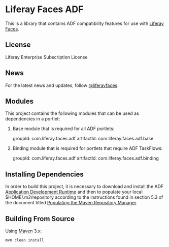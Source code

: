 # Liferay Faces ADF

This is a library that contains ADF compatibility features for use with
[Liferay Faces](http://www.liferay.com/community/liferay-projects/liferay-faces/overview).

## License

Liferay Enterprise Subscription License 

## News

For the latest news and updates, follow [@liferayfaces](https://twitter.com/liferayfaces).

## Modules

This project contains the following modules that can be used as dependencies in a portlet:

1) Base module that is required for all ADF portlets:

    groupId: com.liferay.faces.adf
    artifactId: com.liferay.faces.adf.base

2) Binding module that is required for portlets that require ADF TaskFlows:

    groupId: com.liferay.faces.adf
    artifactId: com.liferay.faces.adf.binding

## Installing Dependencies

In order to build this project, it is necessary to download and install the ADF [Application Development
Runtime](https://www.oracle.com/tools/downloads/application-development-framework-downloads.html) and then to populate
your local $HOME/.m2/repository according to the instructions found in section 5.3 of the document titled [Populating
the Maven Repository Manager](https://docs.oracle.com/middleware/1212/core/MAVEN/config_maven.htm#MAVEN311).

## Building From Source

Using [Maven](https://maven.apache.org/) 3.x:

	mvn clean install

